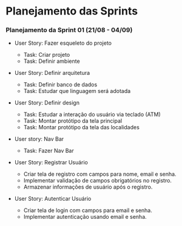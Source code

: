 # Planejamento das Sprints

### Planejamento da Sprint 01 (21/08 - 04/09)

- User Story: Fazer esqueleto do projeto
    - Task: Criar projeto
    - Task: Definir ambiente

- User Story: Definir arquitetura
    - Task: Definir banco de dados
    - Task: Estudar que linguagem será adotada

- User Story: Definir design
   - Task: Estudar a interação do usuário via teclado (ATM)
   - Task: Montar protótipo da tela principal
   - Task: Montar protótipo da tela das localidades

- User story: Nav Bar
   - Task: Fazer Nav Bar

- User Story: Registrar Usuário
    - Criar tela de registro com campos para nome, email e senha.
    - Implementar validação de campos obrigatórios no registro.
    - Armazenar informações de usuário após o registro.

- User Story: Autenticar Usuário
    - Criar tela de login com campos para email e senha.
    - Implementar autenticação usando email e senha.
